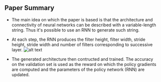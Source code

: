 
## Paper Summary

* The main idea on which the paper is based is that the architecture and connectivity of neural networks can be described with a variable-length string. Thus it's possible to use an RNN to generate such string.

* At each step, the RNN produces the filter height, filter width, stride height, stride width and number of filters corresponding to successive layer.
![alt text](https://adriancolyer.files.wordpress.com/2017/05/neural-architecture-search-fig-4.jpeg?w=640)

* The generated architecture then contructed and trained. The accuracy on the validation set is used as the reward on which the policy gradients are computed and the parameters of the policy network (RNN) are updated.

